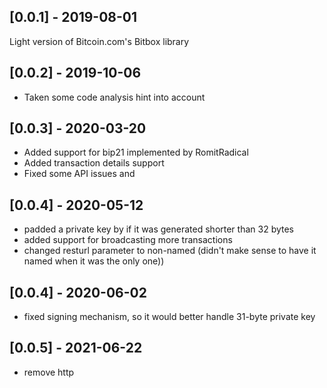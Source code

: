 ## [0.0.1] - 2019-08-01

Light version of Bitcoin.com's Bitbox library

## [0.0.2] - 2019-10-06

- Taken some code analysis hint into account

## [0.0.3] - 2020-03-20

- Added support for bip21 implemented by RomitRadical
- Added transaction details support
- Fixed some API issues and

## [0.0.4] - 2020-05-12

- padded a private key by if it was generated shorter than 32 bytes
- added support for broadcasting more transactions
- changed resturl parameter to non-named (didn't make sense to have it named when it was the only one))

## [0.0.4] - 2020-06-02

- fixed signing mechanism, so it would better handle 31-byte private key

## [0.0.5] - 2021-06-22

- remove http
